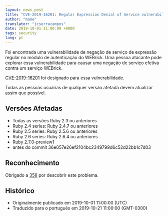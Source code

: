 ```yaml
---
layout: news_post
title: "CVE-2019-16201: Regular Expression Denial of Service vulnerability of WEBrick's Digest access authentication"
author: "mame"
translator: "jcserracampos"
date: 2019-10-01 11:00:00 +0000
tags: security
lang: pt
---
```


Foi encontrada uma vulnerabilidade de negação de serviço de expressão regular no módulo de autenticação do WEBrick. Uma pessoa atacante pode explorar essa vulnerabilidade para causar uma negação de serviço efetiva contra um serviço WEBrick.

[CVE-2019-16201](https://cve.mitre.org/cgi-bin/cvename.cgi?name=CVE-2019-16201) foi designado para essa vulnerabilidade.

Todas as pessoas usuárias de qualquer versão afetada devem atualizar assim que possível.

## Versões Afetadas

* Todas as versões Ruby 2.3 ou anteriores
* Ruby 2.4 series: Ruby 2.4.7 ou anteriores
* Ruby 2.5 series: Ruby 2.5.6 ou anteriores
* Ruby 2.6 series: Ruby 2.6.4 ou anteriores
* Ruby 2.7.0-preview1
* antes do commit 36e057e26ef2104bc2349799d6c52d22bb1c7d03

## Reconhecimento

Obrigado a [358](https://hackerone.com/358) por descobrir este problema.

## Histórico

* Originalmente publicado em 2019-10-01 11:00:00 (UTC)
* Traduzido para o português em 2019-10-21 11:00:00 (GMT-0300)
